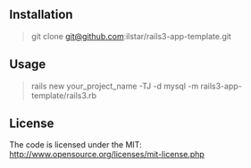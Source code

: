 ## Installation

>  git clone git@github.com:ilstar/rails3-app-template.git

## Usage

>  rails new your_project_name -TJ -d mysql -m rails3-app-template/rails3.rb
	
## License

  The code is licensed under the MIT: http://www.opensource.org/licenses/mit-license.php

